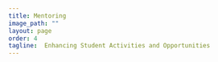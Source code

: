 ```yaml
---
title: Mentoring
image_path: ""
layout: page
order: 4
tagline:  Enhancing Student Activities and Opportunities
---
```




